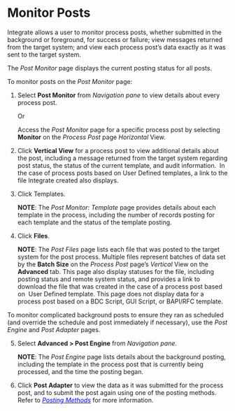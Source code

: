 # Monitor Posts

Integrate allows a user to monitor process posts, whether submitted in
the background or foreground, for success or failure; view messages
returned from the target system; and view each process post’s data
exactly as it was sent to the target system.

The *Post Monitor* page displays the current posting status for all
posts.

To monitor posts on the *Post Monitor* page:

1.  Select **Post Monitor** from *Navigation pane* to view details about
    every process post.
    
    Or
    
    Access the *Post Monitor* page for a specific process post by
    selecting **Monitor** on the *Process Post* page *Horizontal* View.

2.  Click **Vertical View** for a process post to view additional
    details about the post, including a message returned from the target
    system regarding post status, the status of the current template,
    and audit information.  In the case of process posts based on User
    Defined templates, a link to the file Integrate created also
    displays.

3.  Click Templates.
    
    **NOTE**: The *Post Monitor: Template* page provides details about
    each template in the process, including the number of records
    posting for each template and the status of the template posting.

4.  Click **Files**.
    
    **NOTE**: The *Post Files* page lists each file that was posted to
    the target system for the post process. Multiple files represent
    batches of data set by the **Batch Size** on the *Process Post*
    page’s *Vertical* View on the **Advanced** tab. This page also
    display statuses for the file, including posting status and remote
    system status, and provides a link to download the file that was
    created in the case of a process post based on  User Defined
    template. This page does not display data for a process post based
    on a BDC Script, GUI Script, or BAPI/RFC template.

To monitor complicated background posts to ensure they ran as scheduled
(and override the schedule and post immediately if necessary), use the
*Post Engine* and *Post Adapter* pages.

5.  Select **Advanced \> Post Engine** from *Navigation pane*.
    
    **NOTE**: The *Post Engine* page lists details about the background
    posting, including the template in the process post that is
    currently being processed, and the time the posting began.

6.  Click **Post Adapter** to view the data as it was submitted for the
    process post, and to submit the post again using one of the posting
    methods. Refer to [*<span style="color: #0000ff;">Posting
    Methods</span>*](Posting_Methods.htm) for more information.
